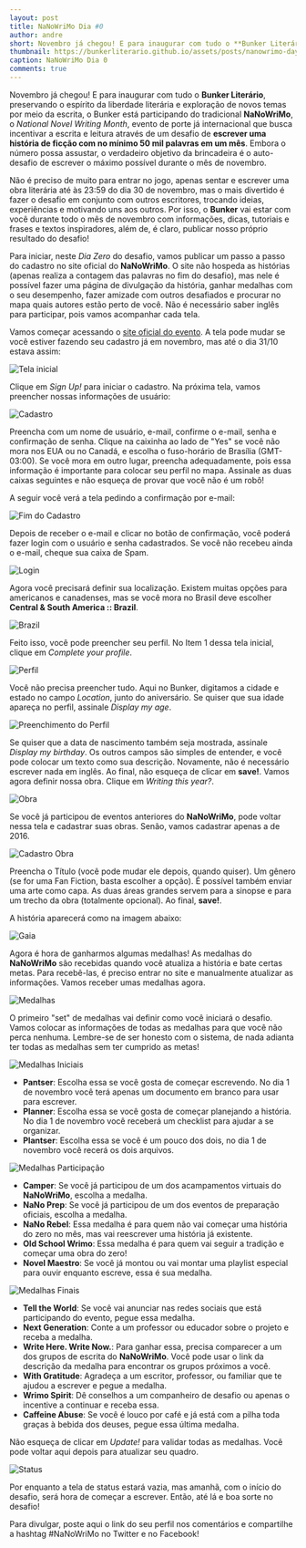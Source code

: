 ```yaml
---
layout: post
title: NaNoWriMo Dia #0
author: andre
short: Novembro já chegou! E para inaugurar com tudo o **Bunker Literário**, preservando o espírito da liberdade literária e exploração de novos temas por meio da escrita, o Bunker está participando do tradicional **NaNoWriMo**, o *National Novel Writing Month*, evento de porte já internacional que busca incentivar a escrita e leitura através de um desafio de **escrever uma história de ficção com no mínimo 50 mil palavras em um mês**. Embora o número possa assustar, o verdadeiro objetivo da brincadeira é o auto-desafio de escrever o máximo possível durante o mês de novembro.
thumbnail: https://bunkerliterario.github.io/assets/posts/nanowrimo-day0.jpg
caption: NaNoWriMo Dia 0
comments: true
---
```


Novembro já chegou! E para inaugurar com tudo o **Bunker Literário**, preservando o espírito da liberdade literária e exploração de novos temas por meio da escrita, o Bunker está participando do tradicional **NaNoWriMo**, o *National Novel Writing Month*, evento de porte já internacional que busca incentivar a escrita e leitura através de um desafio de **escrever uma história de ficção com no mínimo 50 mil palavras em um mês**. Embora o número possa assustar, o verdadeiro objetivo da brincadeira é o auto-desafio de escrever o máximo possível durante o mês de novembro.

Não é preciso de muito para entrar no jogo, apenas sentar e escrever uma obra literária até às 23:59 do dia 30 de novembro, mas o mais divertido é fazer o desafio em conjunto com outros escritores, trocando ideias, experiências e motivando uns aos outros. Por isso, o **Bunker** vai estar com você durante todo o mês de novembro com informações, dicas, tutoriais e frases e textos inspiradores, além de, é claro, publicar nosso próprio resultado do desafio!

Para iniciar, neste *Dia Zero* do desafio, vamos publicar um passo a passo do cadastro no site oficial do **NaNoWriMo**. O site não hospeda as histórias (apenas realiza a contagem das palavras no fim do desafio), mas nele é possível fazer uma página de divulgação da história, ganhar medalhas com o seu desempenho, fazer amizade com outros desafiados e procurar no mapa quais autores estão perto de você. Não é necessário saber inglês para participar, pois vamos acompanhar cada tela.

Vamos começar acessando o [site oficial do evento](https://nanowrimo.org). A tela pode mudar se você estiver fazendo seu cadastro já em novembro, mas até o dia 31/10 estava assim:

![Tela inicial](https://{{site.url}}/assets/nanowrimo-day0-telainicial.png)

Clique em *Sign Up!* para iniciar o cadastro. Na próxima tela, vamos preencher nossas informações de usuário:

![Cadastro](https://{{site.url}}/assets/nanowrimo-day0-cadastro.png)

Preencha com um nome de usuário, e-mail, confirme o e-mail, senha e confirmação de senha. Clique na caixinha ao lado de "Yes" se você não mora nos EUA ou no Canadá, e escolha o fuso-horário de Brasília (GMT-03:00). Se você mora em outro lugar, preencha adequadamente, pois essa informação é importante para colocar seu perfil no mapa. Assinale as duas caixas seguintes e não esqueça de provar que você não é um robô!

A seguir você verá a tela pedindo a confirmação por e-mail:

![Fim do Cadastro](https://{{site.url}}/assets/nanowrimo-day0-fim-cadastro.png)

Depois de receber o e-mail e clicar no botão de confirmação, você poderá fazer login com o usuário e senha cadastrados. Se você não recebeu ainda o e-mail, cheque sua caixa de Spam.

![Login](https://{{site.url}}/assets/nanowrimo-day0-login.png)

Agora você precisará definir sua localização. Existem muitas opções para americanos e canadenses, mas se você mora no Brasil deve escolher **Central & South America :: Brazil**. 

![Brazil](https://{{site.url}}/assets/nanowrimo-day0-brazil.png)

Feito isso, você pode preencher seu perfil. No Item 1 dessa tela inicial, clique em *Complete your profile*.

![Perfil](https://{{site.url}}/assets/nanowrimo-day0-perfil.png)

Você não precisa preencher tudo. Aqui no Bunker, digitamos a cidade e estado no campo *Location*, junto do aniversário. Se quiser que sua idade apareça no perfil, assinale *Display my age*. 

![Preenchimento do Perfil](https://{{site.url}}/assets/nanowrimo-day0-perfil2.png)

Se quiser que a data de nascimento também seja mostrada, assinale *Display my birthday*. Os outros campos são simples de entender, e você pode colocar um texto como sua descrição. Novamente, não é necessário escrever nada em inglês. Ao final, não esqueça de clicar em **save!**. Vamos agora definir nossa obra. Clique em *Writing this year?*.

![Obra](https://{{site.url}}/assets/nanowrimo-day0-obra.png)

Se você já participou de eventos anteriores do **NaNoWriMo**, pode voltar nessa tela e cadastrar suas obras. Senão, vamos cadastrar apenas a de 2016. 

![Cadastro Obra](https://{{site.url}}/assets/nanowrimo-day0-cadastro-obra.png)

Preencha o Título (você pode mudar ele depois, quando quiser). Um gênero (se for uma Fan Fiction, basta escolher a opção). É possível também enviar uma arte como capa. As duas áreas grandes servem para a sinopse e para um trecho da obra (totalmente opcional). Ao final, **save!**.

A história aparecerá como na imagem abaixo:

![Gaia](https://{{site.url}}/assets/nanowrimo-day0-gaia.png)

Agora é hora de ganharmos algumas medalhas! As medalhas do **NaNoWriMo** são recebidas quando você atualiza a história e bate certas metas. Para recebê-las, é preciso entrar no site e manualmente atualizar as informações. Vamos receber umas medalhas agora.

![Medalhas](https://{{site.url}}/assets/nanowrimo-day0-medalhas.png)

O primeiro "set" de medalhas vai definir como você iniciará o desafio. Vamos colocar as informações de todas as medalhas para que você não perca nenhuma. Lembre-se de ser honesto com o sistema, de nada adianta ter todas as medalhas sem ter cumprido as metas!

![Medalhas Iniciais](https://{{site.url}}/assets/nanowrimo-day0-medalhas2.png)

- **Pantser**: Escolha essa se você gosta de começar escrevendo. No dia 1 de novembro você terá apenas um documento em branco para usar para escrever.
- **Planner**: Escolha essa se você gosta de começar planejando a história. No dia 1 de novembro você receberá um checklist para ajudar a se organizar.
- **Plantser**: Escolha essa se você é um pouco dos dois, no dia 1 de novembro você recerá os dois arquivos.

![Medalhas Participação](https://{{site.url}}/assets/nanowrimo-day0-medalhas3.png)

- **Camper**: Se você já participou de um dos acampamentos virtuais do **NaNoWriMo**, escolha a medalha.
- **NaNo Prep**: Se você já participou de um dos eventos de preparação oficiais, escolha a medalha.
- **NaNo Rebel**: Essa medalha é para quem não vai começar uma história do zero no mês, mas vai reescrever uma história já existente.
- **Old School Wrimo**: Essa medalha é para quem vai seguir a tradição e começar uma obra do zero!
- **Novel Maestro**: Se você já montou ou vai montar uma playlist especial para ouvir enquanto escreve, essa é sua medalha.

![Medalhas Finais](https://{{site.url}}/assets/nanowrimo-day0-medalhas4.png)

- **Tell the World**: Se você vai anunciar nas redes sociais que está participando do evento, pegue essa medalha.
- **Next Generation**: Conte a um professor ou educador sobre o projeto e receba a medalha.
- **Write Here. Write Now.**: Para ganhar essa, precisa comparecer a um dos grupos de escrita do **NaNoWriMo**. Você pode usar o link da descrição da medalha para encontrar os grupos próximos a você.
- **With Gratitude**: Agradeça a um escritor, professor, ou familiar que te ajudou a escrever e pegue a medalha.
- **Wrimo Spirit**: Dê conselhos a um companheiro de desafio ou apenas o incentive a continuar e receba essa.
- **Caffeine Abuse**: Se você é louco por café e já está com a pilha toda graças à bebida dos deuses, pegue essa última medalha.

Não esqueça de clicar em *Update!* para validar todas as medalhas. Você pode voltar aqui depois para atualizar seu quadro.

![Status](https://{{site.url}}/assets/nanowrimo-day0-status.png)

Por enquanto a tela de status estará vazia, mas amanhã, com o início do desafio, será hora de começar a escrever. Então, até lá e boa sorte no desafio!

Para divulgar, poste aqui o link do seu perfil nos comentários e compartilhe a hashtag #NaNoWriMo no Twitter e no Facebook!
